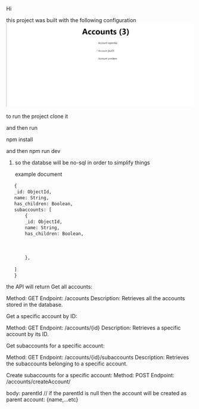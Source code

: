 Hi

this project was built with the following configuration
![alt text](public/Animation.gif)

to run the project clone it

and then run

npm install

and then npm run dev

1) so the databse will be no-sql in order to simplify things

   example document

```
   {
   _id: ObjectId,     
   name: String,      
   has_children: Boolean, 
   subaccounts: [     
       {
       _id: ObjectId, 
       name: String,   
       has_children: Boolean, 

       
       
       },
   
   ]
   }
```

the API will return
Get all accounts:

Method: GET
Endpoint: /accounts
Description: Retrieves all the accounts stored in the database.

Get a specific account by ID:

Method: GET
Endpoint: /accounts/{id}
Description: Retrieves a specific account by its ID.

Get subaccounts for a specific account:

Method: GET
Endpoint: /accounts/{id}/subaccounts
Description: Retrieves the subaccounts belonging to a specific account.

Create subaccounts for a specific account:
Method: POST
Endpoint: /accounts/createAccount/

body:
parentId // if the parentId is null then the account will be created as parent
account: {name,...etc}

